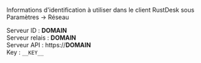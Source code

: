Informations d'identification à utiliser dans le client RustDesk sous Paramètres -> Réseau

Serveur ID : __DOMAIN__  
Serveur relais : __DOMAIN__  
Serveur API : https://__DOMAIN__  
Key : `__KEY__`
